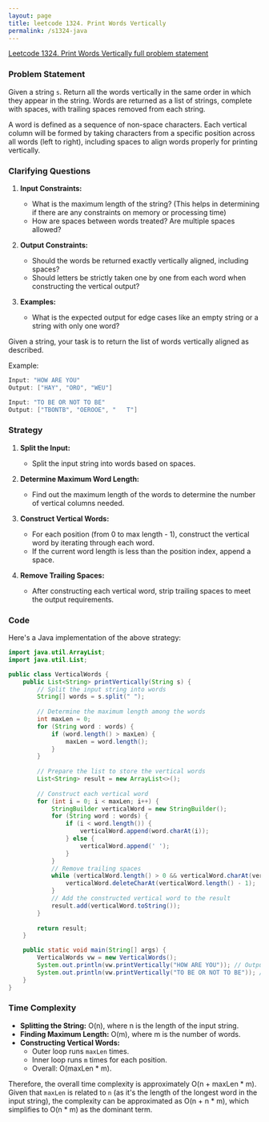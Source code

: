 ```yaml
---
layout: page
title: leetcode 1324. Print Words Vertically
permalink: /s1324-java
---
```

[Leetcode 1324. Print Words Vertically full problem statement](https://algoadvance.github.io/algoadvance/l1324)
### Problem Statement

Given a string `s`. Return all the words vertically in the same order in which they appear in the string. Words are returned as a list of strings, complete with spaces, with trailing spaces removed from each string.

A word is defined as a sequence of non-space characters. Each vertical column will be formed by taking characters from a specific position across all words (left to right), including spaces to align words properly for printing vertically.

### Clarifying Questions

1. **Input Constraints:**
   - What is the maximum length of the string? (This helps in determining if there are any constraints on memory or processing time)
   - How are spaces between words treated? Are multiple spaces allowed?

2. **Output Constraints:**
   - Should the words be returned exactly vertically aligned, including spaces?
   - Should letters be strictly taken one by one from each word when constructing the vertical output?

3. **Examples:**
   - What is the expected output for edge cases like an empty string or a string with only one word?

Given a string, your task is to return the list of words vertically aligned as described.

Example:
```java
Input: "HOW ARE YOU"
Output: ["HAY", "ORO", "WEU"]

Input: "TO BE OR NOT TO BE"
Output: ["TBONTB", "OEROOE", "   T"]
```

### Strategy

1. **Split the Input:**
   - Split the input string into words based on spaces.

2. **Determine Maximum Word Length:**
   - Find out the maximum length of the words to determine the number of vertical columns needed.

3. **Construct Vertical Words:**
   - For each position (from 0 to max length - 1), construct the vertical word by iterating through each word.
   - If the current word length is less than the position index, append a space.

4. **Remove Trailing Spaces:**
   - After constructing each vertical word, strip trailing spaces to meet the output requirements.

### Code

Here's a Java implementation of the above strategy:

```java
import java.util.ArrayList;
import java.util.List;

public class VerticalWords {
    public List<String> printVertically(String s) {
        // Split the input string into words
        String[] words = s.split(" ");
        
        // Determine the maximum length among the words
        int maxLen = 0;
        for (String word : words) {
            if (word.length() > maxLen) {
                maxLen = word.length();
            }
        }
        
        // Prepare the list to store the vertical words
        List<String> result = new ArrayList<>();
        
        // Construct each vertical word
        for (int i = 0; i < maxLen; i++) {
            StringBuilder verticalWord = new StringBuilder();
            for (String word : words) {
                if (i < word.length()) {
                    verticalWord.append(word.charAt(i));
                } else {
                    verticalWord.append(' ');
                }
            }
            // Remove trailing spaces
            while (verticalWord.length() > 0 && verticalWord.charAt(verticalWord.length() - 1) == ' ') {
                verticalWord.deleteCharAt(verticalWord.length() - 1);
            }
            // Add the constructed vertical word to the result
            result.add(verticalWord.toString());
        }
        
        return result;
    }

    public static void main(String[] args) {
        VerticalWords vw = new VerticalWords();
        System.out.println(vw.printVertically("HOW ARE YOU")); // Output: ["HAY", "ORO", "WEU"]
        System.out.println(vw.printVertically("TO BE OR NOT TO BE")); // Output: ["TBONTB", "OEROOE", "   T"]
    }
}
```

### Time Complexity

- **Splitting the String:** O(n), where n is the length of the input string.
- **Finding Maximum Length:** O(m), where m is the number of words.
- **Constructing Vertical Words:** 
  - Outer loop runs `maxLen` times.
  - Inner loop runs `m` times for each position.
  - Overall: O(maxLen * m).

Therefore, the overall time complexity is approximately O(n + maxLen * m). Given that `maxLen` is related to `n` (as it's the length of the longest word in the input string), the complexity can be approximated as O(n + n * m), which simplifies to O(n * m) as the dominant term.
